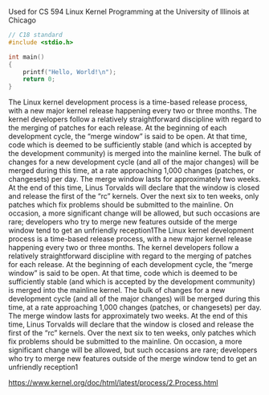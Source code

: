 Used for CS 594 Linux Kernel Programming at the University of Illinois at Chicago

```c
// C18 standard
#include <stdio.h>

int main()
{
    printf("Hello, World!\n");
    return 0;
}
```




The Linux kernel development process is a time-based release process, with a new major kernel release happening every two or three months. The kernel developers follow a relatively straightforward discipline with regard to the merging of patches for each release. At the beginning of each development cycle, the “merge window” is said to be open. At that time, code which is deemed to be sufficiently stable (and which is accepted by the development community) is merged into the mainline kernel. The bulk of changes for a new development cycle (and all of the major changes) will be merged during this time, at a rate approaching 1,000 changes (patches, or changesets) per day. The merge window lasts for approximately two weeks. At the end of this time, Linus Torvalds will declare that the window is closed and release the first of the “rc” kernels. Over the next six to ten weeks, only patches which fix problems should be submitted to the mainline. On occasion, a more significant change will be allowed, but such occasions are rare; developers who try to merge new features outside of the merge window tend to get an unfriendly reception1The Linux kernel development process is a time-based release process, with a new major kernel release happening every two or three months. The kernel developers follow a relatively straightforward discipline with regard to the merging of patches for each release. At the beginning of each development cycle, the “merge window” is said to be open. At that time, code which is deemed to be sufficiently stable (and which is accepted by the development community) is merged into the mainline kernel. The bulk of changes for a new development cycle (and all of the major changes) will be merged during this time, at a rate approaching 1,000 changes (patches, or changesets) per day. The merge window lasts for approximately two weeks. At the end of this time, Linus Torvalds will declare that the window is closed and release the first of the “rc” kernels. Over the next six to ten weeks, only patches which fix problems should be submitted to the mainline. On occasion, a more significant change will be allowed, but such occasions are rare; developers who try to merge new features outside of the merge window tend to get an unfriendly reception1



https://www.kernel.org/doc/html/latest/process/2.Process.html